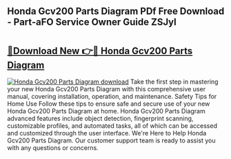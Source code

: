 ## Honda Gcv200 Parts Diagram PDf Free Download - Part-aFO Service Owner Guide ZSJyl

# <h2><a href="http://dfs4dyr.blite.top/?on=Honda+Gcv200+Parts+Diagram">🔗Download New 👉🔴 Honda Gcv200 Parts Diagram</a></h2>

[![Honda Gcv200 Parts Diagram download](https://i.imgur.com/lujVjoI.png)](http://dfs4dyr.blite.top/?on=Honda+Gcv200+Parts+Diagram)
Take the first step in mastering your new Honda Gcv200 Parts Diagram with this comprehensive user manual, covering installation, operation, and maintenance. Safety Tips for Home Use Follow these tips to ensure safe and secure use of your new Honda Gcv200 Parts Diagram at home. Honda Gcv200 Parts Diagram advanced features include object detection, fingerprint scanning, customizable profiles, and automated tasks, all of which can be accessed and customized through the user interface. We're Here to Help Honda Gcv200 Parts Diagram. Our customer support team is ready to assist you with any questions or concerns.
